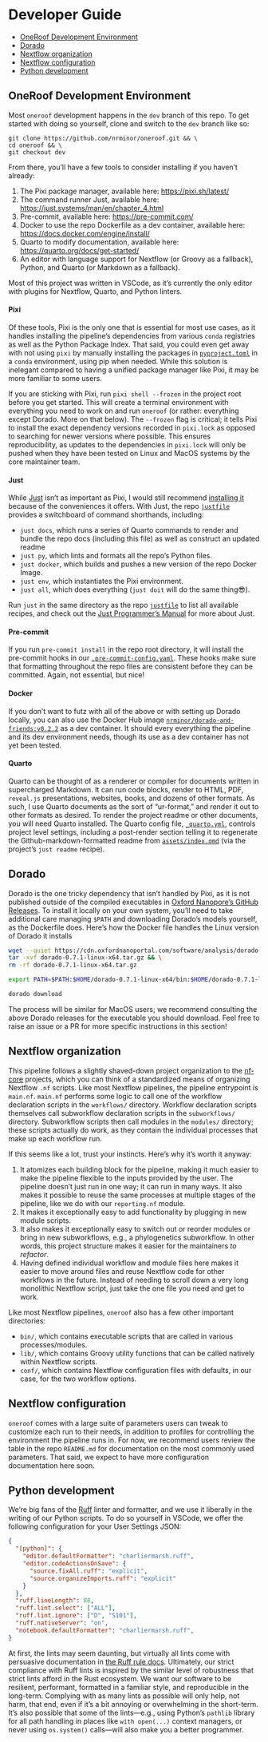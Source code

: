 # Developer Guide


- [OneRoof Development Environment](#oneroof-development-environment)
- [Dorado](#dorado)
- [Nextflow organization](#nextflow-organization)
- [Nextflow configuration](#nextflow-configuration)
- [Python development](#python-development)

## OneRoof Development Environment

Most `oneroof` development happens in the `dev` branch of this repo. To get started with doing so yourself, clone and switch to the `dev` branch like so:

    git clone https://github.com/nrminor/oneroof.git && \
    cd oneroof && \
    git checkout dev

From there, you’ll have a few tools to consider installing if you haven’t already:

1.  The Pixi package manager, available here: <https://pixi.sh/latest/>
2.  The command runner Just, available here: <https://just.systems/man/en/chapter_4.html>
3.  Pre-commit, available here: <https://pre-commit.com/>
4.  Docker to use the repo Dockerfile as a dev container, available here: <https://docs.docker.com/engine/install/>
5.  Quarto to modify documentation, available here: <https://quarto.org/docs/get-started/>
6.  An editor with language support for Nextflow (or Groovy as a fallback), Python, and Quarto (or Markdown as a fallback).

Most of this project was written in VSCode, as it’s currently the only editor with plugins for Nextflow, Quarto, and Python linters.

#### Pixi

Of these tools, Pixi is the only one that is essential for most use cases, as it handles installing the pipeline’s dependencies from various `conda` registries as well as the Python Package Index. That said, you could even get away with not using `pixi` by manually installing the packages in [`pyproject.toml`](../pyproject.toml) in a `conda` environment, using pip when needed. While this solution is inelegant compared to having a unified package manager like Pixi, it may be more familiar to some users.

If you are sticking with Pixi, run `pixi shell --frozen` in the project root before you get started. This will create a terminal environment with everything you need to work on and run `oneroof` (or rather: everything except Dorado. More on that below). The `--frozen` flag is critical; it tells Pixi to install the exact dependency versions recorded in `pixi.lock` as opposed to searching for newer versions where possible. This ensures reproducibility, as updates to the dependencies in `pixi.lock` will only be pushed when they have been tested on Linux and MacOS systems by the core maintainer team.

#### Just

While [Just](https://just.systems/man/en/chapter_1.html) isn’t as important as Pixi, I would still recommend [installing it](https://just.systems/man/en/chapter_4.html) because of the conveniences it offers. With Just, the repo [`justfile`](../justfile) provides a switchboard of command shorthands, including:

- `just docs`, which runs a series of Quarto commands to render and bundle the repo docs (including this file) as well as construct an updated readme
- `just py`, which lints and formats all the repo’s Python files.
- `just docker`, which builds and pushes a new version of the repo Docker Image.
- `just env`, which instantiates the Pixi environment.
- `just all`, which does everything (`just doit` will do the same thing😎).

Run `just` in the same directory as the repo [`justfile`](../justfile) to list all available recipes, and check out the [Just Programmer’s Manual](https://just.systems/man/en/chapter_1.html) for more about Just.

#### Pre-commit

If you run `pre-commit install` in the repo root directory, it will install the pre-commit hooks in our [`.pre-commit-config.yaml`](../.pre-commit-config.yaml). These hooks make sure that formatting throughout the repo files are consistent before they can be committed. Again, not essential, but nice!

#### Docker

If you don’t want to futz with all of the above or with setting up Dorado locally, you can also use the Docker Hub image [`nrminor/dorado-and-friends:v0.2.2`](https://hub.docker.com/r/nrminor/dorado-and-friends) as a dev container. It should every everything the pipeline and its dev environment needs, though its use as a dev container has not yet been tested.

#### Quarto

Quarto can be thought of as a renderer or compiler for documents written in supercharged Markdown. It can run code blocks, render to HTML, PDF, `reveal.js` presentations, websites, books, and dozens of other formats. As such, I use Quarto documents as the sort of “ur-format,” and render it out to other formats as desired. To render the project readme or other documents, you will need Quarto installed. The Quarto config file, [`_quarto.yml`](../_quarto.yml), controls project level settings, including a post-render section telling it to regenerate the Github-markdown-formatted readme from [`assets/index.qmd`](index.qmd) (via the project’s `just readme` recipe).

## Dorado

Dorado is the one tricky dependency that isn’t handled by Pixi, as it is not published outside of the compiled executables in [Oxford Nanopore’s GitHub Releases](https://github.com/nanoporetech/dorado/releases). To install it locally on your own system, you’ll need to take additional care managing `$PATH` and downloading Dorado’s models yourself, as the Dockerfile does. Here’s how the Docker file handles the Linux version of Dorado it installs

``` bash
wget --quiet https://cdn.oxfordnanoportal.com/software/analysis/dorado-0.7.1-linux-x64.tar.gz && \
tar -xvf dorado-0.7.1-linux-x64.tar.gz && \
rm -rf dorado-0.7.1-linux-x64.tar.gz

export PATH=$PATH:$HOME/dorado-0.7.1-linux-x64/bin:$HOME/dorado-0.7.1-linux-x64/lib:$HOME/dorado-0.7.1-linux-x64

dorado download
```

The process will be similar for MacOS users; we recommend consulting the above Dorado releases for the executable you should download. Feel free to raise an issue or a PR for more specific instructions in this section!

## Nextflow organization

This pipeline follows a slightly shaved-down project organization to the [nf-core](https://nf-co.re/) projects, which you can think of a standardized means of organizing Nextflow `.nf` scripts. Like most Nextflow pipelines, the pipeline entrypoint is `main.nf`. `main.nf` performs some logic to call one of the workflow declaration scripts in the `workflows/` directory. Workflow declaration scripts themselves call subworkflow declaration scripts in the `subworkflows/` directory. Subworkflow scripts then call modules in the `modules/` directory; these scripts actually do work, as they contain the individual processes that make up each workflow run.

If this seems like a lot, trust your instincts. Here’s why it’s worth it anyway:

1.  It atomizes each building block for the pipeline, making it much easier to make the pipeline flexible to the inputs provided by the user. The pipeline doesn’t just run in one way; it can run in many ways. It also makes it possible to reuse the same processes at multiple stages of the pipeline, like we do with our `reporting.nf` module.
2.  It makes it exceptionally easy to add functionality by plugging in new module scripts.
3.  It also makes it exceptionally easy to switch out or reorder modules or bring in new subworkflows, e.g., a phylogenetics subworkflow. In other words, this project structure makes it easier for the maintainers *to refactor*.
4.  Having defined individual workflow and module files here makes it easier to move around files and reuse Nextflow code for other workflows in the future. Instead of needing to scroll down a very long monolithic Nextflow script, just take the one file you need and get to work.

Like most Nextflow pipelines, `oneroof` also has a few other important directories:

- `bin/`, which contains executable scripts that are called in various processes/modules.
- `lib/`, which contains Groovy utility functions that can be called natively within Nextflow scripts.
- `conf/`, which contains Nextflow configuration files with defaults, in our case, for the two workflow options.

## Nextflow configuration

`oneroof` comes with a large suite of parameters users can tweak to customize each run to their needs, in addition to profiles for controlling the environment the pipeline runs in. For now, we recommend users review the table in the repo `README.md` for documentation on the most commonly used parameters. That said, we expect to have more configuration documentation here soon.

## Python development

We’re big fans of the [Ruff](https://docs.astral.sh/ruff/) linter and formatter, and we use it liberally in the writing of our Python scripts. To do so yourself in VSCode, we offer the following configuration for your User Settings JSON:

``` json
{
  "[python]": {
    "editor.defaultFormatter": "charliermarsh.ruff",
    "editor.codeActionsOnSave": {
      "source.fixAll.ruff": "explicit",
      "source.organizeImports.ruff": "explicit"
    }
  },
  "ruff.lineLength": 88,
  "ruff.lint.select": ["ALL"],
  "ruff.lint.ignore": ["D", "S101"],
  "ruff.nativeServer": "on",
  "notebook.defaultFormatter": "charliermarsh.ruff",
}
```

At first, the lints may seem daunting, but virtually all lints come with persuasive documentation in [the Ruff rule docs](https://docs.astral.sh/ruff/rules/). Ultimately, our strict compliance with Ruff lints is inspired by the similar level of robustness that strict lints afford in the Rust ecosystem. We want our software to be resilient, performant, formatted in a familiar style, and reproducible in the long-term. Complying with as many lints as possible will only help, not harm, that end, even if it’s a bit annoying or overwhelming in the short-term. It’s also possible that some of the lints—e.g., using Python’s `pathlib` library for all path handling in places like `with open(...)` context managers, or never using `os.system()` calls—will also make you a better programmer.
